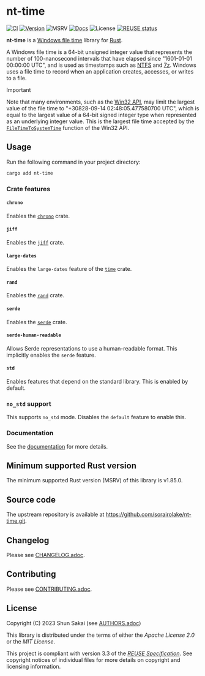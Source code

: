 <!--
SPDX-FileCopyrightText: 2023 Shun Sakai

SPDX-License-Identifier: CC-BY-4.0
-->

# nt-time

[![CI][ci-badge]][ci-url]
[![Version][version-badge]][version-url]
![MSRV][msrv-badge]
[![Docs][docs-badge]][docs-url]
![License][license-badge]
[![REUSE status][reuse-badge]][reuse-url]

**nt-time** is a [Windows file time] library for [Rust].

A Windows file time is a 64-bit unsigned integer value that represents the
number of 100-nanosecond intervals that have elapsed since "1601-01-01 00:00:00
UTC", and is used as timestamps such as [NTFS] and [7z]. Windows uses a file
time to record when an application creates, accesses, or writes to a file.

> [!IMPORTANT]
> Note that many environments, such as the [Win32 API], may limit the largest
> value of the file time to "+30828-09-14 02:48:05.477580700 UTC", which is
> equal to the largest value of a 64-bit signed integer type when represented
> as an underlying integer value. This is the largest file time accepted by the
> [`FileTimeToSystemTime`] function of the Win32 API.

## Usage

Run the following command in your project directory:

```sh
cargo add nt-time
```

### Crate features

#### `chrono`

Enables the [`chrono`] crate.

#### `jiff`

Enables the [`jiff`] crate.

#### `large-dates`

Enables the `large-dates` feature of the [`time`] crate.

#### `rand`

Enables the [`rand`] crate.

#### `serde`

Enables the [`serde`] crate.

#### `serde-human-readable`

Allows Serde representations to use a human-readable format. This implicitly
enables the `serde` feature.

#### `std`

Enables features that depend on the standard library. This is enabled by
default.

### `no_std` support

This supports `no_std` mode. Disables the `default` feature to enable this.

### Documentation

See the [documentation][docs-url] for more details.

## Minimum supported Rust version

The minimum supported Rust version (MSRV) of this library is v1.85.0.

## Source code

The upstream repository is available at
<https://github.com/sorairolake/nt-time.git>.

## Changelog

Please see [CHANGELOG.adoc].

## Contributing

Please see [CONTRIBUTING.adoc].

## License

Copyright (C) 2023 Shun Sakai (see [AUTHORS.adoc])

This library is distributed under the terms of either the _Apache License 2.0_
or the _MIT License_.

This project is compliant with version 3.3 of the [_REUSE Specification_]. See
copyright notices of individual files for more details on copyright and
licensing information.

[ci-badge]: https://img.shields.io/github/actions/workflow/status/sorairolake/nt-time/CI.yaml?branch=develop&style=for-the-badge&logo=github&label=CI
[ci-url]: https://github.com/sorairolake/nt-time/actions?query=branch%3Adevelop+workflow%3ACI++
[version-badge]: https://img.shields.io/crates/v/nt-time?style=for-the-badge&logo=rust
[version-url]: https://crates.io/crates/nt-time
[msrv-badge]: https://img.shields.io/crates/msrv/nt-time?style=for-the-badge&logo=rust
[docs-badge]: https://img.shields.io/docsrs/nt-time?style=for-the-badge&logo=docsdotrs&label=Docs.rs
[docs-url]: https://docs.rs/nt-time
[license-badge]: https://img.shields.io/crates/l/nt-time?style=for-the-badge
[reuse-badge]: https://img.shields.io/reuse/compliance/github.com%2Fsorairolake%2Fnt-time?style=for-the-badge
[reuse-url]: https://api.reuse.software/info/github.com/sorairolake/nt-time
[Windows file time]: https://docs.microsoft.com/en-us/windows/win32/sysinfo/file-times
[Rust]: https://www.rust-lang.org/
[NTFS]: https://en.wikipedia.org/wiki/NTFS
[7z]: https://www.7-zip.org/7z.html
[Win32 API]: https://learn.microsoft.com/en-us/windows/win32/
[`FileTimeToSystemTime`]: https://learn.microsoft.com/en-us/windows/win32/api/timezoneapi/nf-timezoneapi-filetimetosystemtime
[`time`]: https://crates.io/crates/time
[`chrono`]: https://crates.io/crates/chrono
[`jiff`]: https://crates.io/crates/jiff
[`rand`]: https://crates.io/crates/rand
[`serde`]: https://serde.rs/
[CHANGELOG.adoc]: CHANGELOG.adoc
[CONTRIBUTING.adoc]: CONTRIBUTING.adoc
[AUTHORS.adoc]: AUTHORS.adoc
[_REUSE Specification_]: https://reuse.software/spec-3.3/
